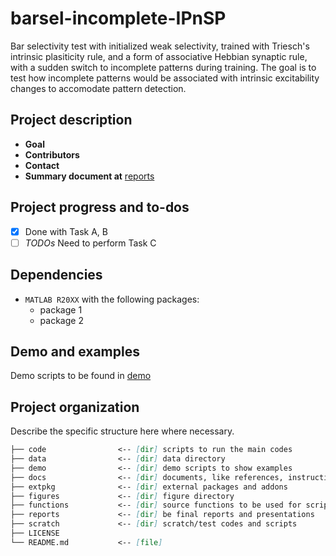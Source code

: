 # barsel-incomplete-IPnSP

Bar selectivity test with initialized weak selectivity, trained with Triesch's intrinsic plasiticity rule, and a form of associative Hebbian synaptic rule, with a sudden switch to incomplete patterns during training. The goal is to test how incomplete patterns would be associated with intrinsic excitability changes to accomodate pattern detection.

## Project description

- **Goal**
- **Contributors**
- **Contact**
- **Summary document at** [reports](reports)

## Project progress and to-dos

- [x] Done with Task A, B
- [ ] *TODOs* Need to perform Task C

## Dependencies

- `MATLAB R20XX` with the following packages:
  - package 1
  - package 2

## Demo and examples

Demo scripts to be found in [demo](demo)

## Project organization

Describe the specific structure here where necessary.

``` markdown
├── code                <-- [dir] scripts to run the main codes
├── data                <-- [dir] data directory
├── demo                <-- [dir] demo scripts to show examples
├── docs                <-- [dir] documents, like references, instructions, some reports
├── extpkg              <-- [dir] external packages and addons
├── figures             <-- [dir] figure directory
├── functions           <-- [dir] source functions to be used for scripts
├── reports             <-- [dir] be final reports and presentations
├── scratch             <-- [dir] scratch/test codes and scripts
├── LICENSE
└── README.md           <-- [file]
```
